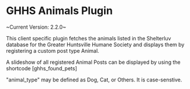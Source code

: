 # GHHS Animals Plugin

~Current Version: 2.2.0~


 This client specific plugin fetches the animals listed in the Shelterluv database for the Greater Huntsville Humane Society and displays them by registering a custom post type Animal.

 A slideshow of all registered Animal Posts can be displayed by using the shortcode
  [ghhs_found_pets]

  "animal_type" may be defined as Dog, Cat, or Others. It is case-senstive.
